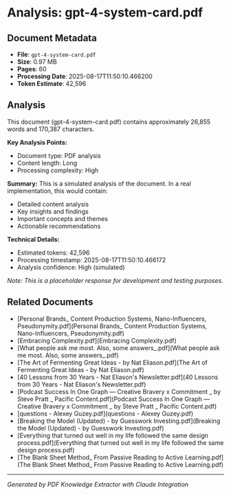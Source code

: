 # Analysis: gpt-4-system-card.pdf

## Document Metadata
- **File**: `gpt-4-system-card.pdf`
- **Size**: 0.97 MB
- **Pages**: 60
- **Processing Date**: 2025-08-17T11:50:10.466200
- **Token Estimate**: 42,596

## Analysis

This document (gpt-4-system-card.pdf) contains approximately 26,855 words and 170,387 characters.

**Key Analysis Points:**
- Document type: PDF analysis
- Content length: Long
- Processing complexity: High

**Summary:**
This is a simulated analysis of the document. In a real implementation, this would contain:
- Detailed content analysis
- Key insights and findings
- Important concepts and themes
- Actionable recommendations

**Technical Details:**
- Estimated tokens: 42,596
- Processing timestamp: 2025-08-17T11:50:10.466172
- Analysis confidence: High (simulated)

*Note: This is a placeholder response for development and testing purposes.*

## Related Documents

- [Personal Brands_ Content Production Systems, Nano-Influencers, Pseudonymity.pdf](Personal Brands_ Content Production Systems, Nano-Influencers, Pseudonymity.pdf)
- [Embracing Complexity.pdf](Embracing Complexity.pdf)
- [What people ask me most. Also, some answers_.pdf](What people ask me most. Also, some answers_.pdf)
- [The Art of Fermenting Great Ideas - by Nat Eliason.pdf](The Art of Fermenting Great Ideas - by Nat Eliason.pdf)
- [40 Lessons from 30 Years - Nat Eliason's Newsletter.pdf](40 Lessons from 30 Years - Nat Eliason's Newsletter.pdf)
- [Podcast Success In One Graph — Creative Bravery x Commitment _ by Steve Pratt _ Pacific Content.pdf](Podcast Success In One Graph — Creative Bravery x Commitment _ by Steve Pratt _ Pacific Content.pdf)
- [questions - Alexey Guzey.pdf](questions - Alexey Guzey.pdf)
- [Breaking the Model (Updated) - by Guesswork Investing.pdf](Breaking the Model (Updated) - by Guesswork Investing.pdf)
- [Everything that turned out well in my life followed the same design process.pdf](Everything that turned out well in my life followed the same design process.pdf)
- [The Blank Sheet Method_ From Passive Reading to Active Learning.pdf](The Blank Sheet Method_ From Passive Reading to Active Learning.pdf)

---
*Generated by PDF Knowledge Extractor with Claude Integration*